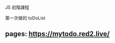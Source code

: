 JS 初階課程

第一次做的 toDoList

pages: https://mytodo.red2.live/
----------------------------------------------------------------------
